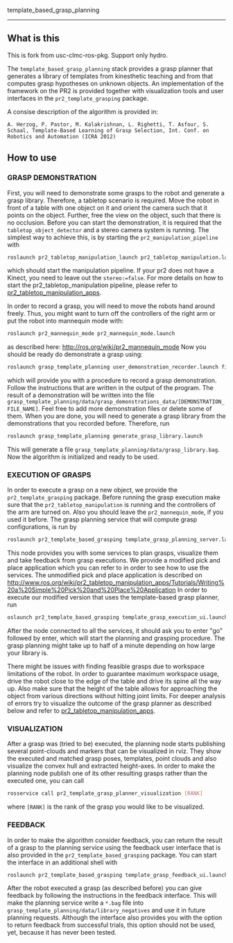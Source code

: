 template_based_grasp_planning
- - -

## What is this

This is fork from usc-clmc-ros-pkg.
Support only hydro.

The `template_based_grasp_planning` stack provides a grasp planner that generates a library of templates from kinesthetic teaching and from that computes grasp hypotheses on unknown objects.
An implementation of the framework on the PR2 is provided together with visualization tools and user interfaces in the `pr2_template_grasping` package.

A consise description of the algorithm is provided in:  

```text
A. Herzog, P. Pastor, M. Kalakrishnan, L. Righetti, T. Asfour, S. Schaal, Template-Based Learning of Grasp Selection, Int. Conf. on Robotics and Automation (ICRA 2012)
```

## How to use

### GRASP DEMONSTRATION

First, you will need to demonstrate some grasps to the robot and generate a grasp library.
Therefore, a tabletop scenario is required.
Move the robot in front of a table with one object on it and orient the camera such that it points on the object.
Further, free the view on the object, such that there is no occlusion.
Before you can start the demonstration, it is required that the `tabletop_object_detector` and a stereo camera system is running.
The simplest way to achieve this, is by starting the `pr2_manipulation_pipeline` with

```bash
roslaunch pr2_tabletop_manipulation_launch pr2_tabletop_manipulation.launch stereo:=false
```

which should start the manipulation pipeline.
If your pr2 does not have a Kinect, you need to leave out the `stereo:=false`. For more details on how to start the pr2_tabletop_manipulation pipeline, please refer to
[pr2_tabletop_manipulation_apps](http://www.ros.org/wiki/pr2_tabletop_manipulation_apps/Tutorials/Starting%20the%20Manipulation%20Pipeline).

In order to record a grasp, you will need to move the robots hand around freely.
Thus, you might want to turn off the controllers of the right arm or put the robot into mannequin mode with:

```bash
roslaunch pr2_mannequin_mode pr2_mannequin_mode.launch
```

as described here: http://ros.org/wiki/pr2_mannequin_mode
Now you should be ready do demonstrate a grasp using:

```bash
roslaunch grasp_template_planning user_demonstration_recorder.launch filename:=[DEMONSTRATION_FILE_NAME]
```

which will provide you with a procedure to record a grasp demonstration.
Follow the instructions that are written in the output of the program.
The result of a demonstration will be written into the file `grasp_template_planning/data/grasp_demonstrations_data/[DEMONSTRATION_FILE_NAME]`.
Feel free to add more demonstration files or delete some of them. When you are done, you will need to generate a grasp library from the demonstrations that you recorded before.
Therefore, run

```bash
roslaunch grasp_template_planning generate_grasp_library.launch
```

This will generate a file `grasp_template_planning/data/grasp_library.bag`.
Now the algorithm is initialized and ready to be used.

### EXECUTION OF GRASPS

In order to execute a grasp on a new object, we provide the `pr2_template_grasping` package.
Before running the grasp execution make sure that the `pr2_tabletop_manipulation` is running and the controllers of the arm are turned on.
Also you should leave the `pr2_mannequin_mode`, if you used it before.
The grasp planning service that will compute grasp configurations, is run by

```bash
roslaunch pr2_template_based_grasping template_grasp_planning_server.launch
```

This node provides you with some services to plan grasps, visualize them and take feedback from grasp executions. We provide a modified pick and place application which you can refer to in order to see how to use the services. The unmodified pick and place application is described on http://www.ros.org/wiki/pr2_tabletop_manipulation_apps/Tutorials/Writing%20a%20Simple%20Pick%20and%20Place%20Application
In order to execute our modified version that uses the template-based grasp planner, run

```bash
oslaunch pr2_template_based_grasping template_grasp_execution_ui.launch
```

After the node connected to all the services, it should ask you to enter "go" followed by enter, which will start the planning and grasping procedure. The grasp planning might take up to half of a minute depending on how large your library is.

There might be issues with finding feasible grasps due to workspace limitations of the robot. In order to guarantee maximum workspace usage, drive the robot close to the edge of the table and drive its spine all the way up. Also make sure that the height of the table allows for approaching the object from various directions without hitting joint limits.
For deeper analysis of errors try to visualize the outcome of the grasp planner as described below and refer to [pr2_tabletop_manipulation_apps](http://www.ros.org/wiki/pr2_tabletop_manipulation_apps/).

### VISUALIZATION

After a grasp was (tried to be) executed, the planning node starts publishing several point-clouds and markers that can be visualized in rviz. They show the executed and matched grasp poses, templates, point clouds and also visualize the convex hull and extracted height-axes. In order to make the planning node publish one of its other resulting grasps rather than the executed one, you can call

```bash
rosservice call pr2_template_grasp_planner_visualization [RANK]
```

where `[RANK]` is the rank of the grasp you would like to be visualized.

### FEEDBACK

In order to make the algorithm consider feedback, you can return the result of a grasp to the planning service using the feedback user interface that is also provided in the `pr2_template_based_grasping` package. You can start the interface in an additional shell with

```bash
roslaunch pr2_template_based_grasping template_grasp_feedback_ui.launch
```

After the robot executed a grasp (as described before) you can give feedback by following the instructions in the feedback interface. This will make the planning service write a `*.bag` file into `grasp_template_planning/data/library_negatives` and use it in future planning requests.
Although the interface also provides you with the option to return feedback from successful trials, this option should not be used, yet, because it has never been tested.
